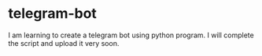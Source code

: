 # telegram-bot
I am learning to create a telegram bot using python program. I will complete the script and upload it very soon.
